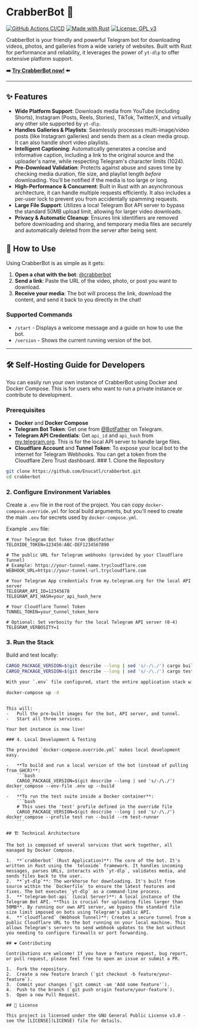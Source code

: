 # CrabberBot 🦀

[![GitHub Actions CI/CD](https://github.com/Enucatl/crabberbot/actions/workflows/deploy.yml/badge.svg)](https://github.com/Enucatl/crabberbot/actions/workflows/deploy.yml)
[![Made with Rust](https://img.shields.io/badge/made%20with-Rust-orange.svg)](https://www.rust-lang.org/)
[![License: GPL v3](https://img.shields.io/badge/License-GPLv3-blue.svg)](https://www.gnu.org/licenses/gpl-3.0)

CrabberBot is your friendly and powerful Telegram bot for downloading videos, photos, and galleries from a wide variety of websites. Built with Rust for performance and reliability, it leverages the power of `yt-dlp` to offer extensive platform support.

**➡️ [Try CrabberBot now!](https://t.me/crabberbot) ⬅️**

---

## ✨ Features

-   **Wide Platform Support**: Downloads media from YouTube (including Shorts), Instagram (Posts, Reels, Stories), TikTok, Twitter/X, and virtually any other site supported by `yt-dlp`.
-   **Handles Galleries & Playlists**: Seamlessly processes multi-image/video posts (like Instagram galleries) and sends them as a clean media group. It can also handle short video playlists.
-   **Intelligent Captioning**: Automatically generates a concise and informative caption, including a link to the original source and the uploader's name, while respecting Telegram's character limits (1024).
-   **Pre-Download Validation**: Protects against abuse and saves time by checking media duration, file size, and playlist length *before* downloading. You'll be notified if the media is too large or long.
-   **High-Performance & Concurrent**: Built in Rust with an asynchronous architecture, it can handle multiple requests efficiently. It also includes a per-user lock to prevent you from accidentally spamming requests.
-   **Large File Support**: Utilizes a local Telegram Bot API server to bypass the standard 50MB upload limit, allowing for larger video downloads.
-   **Privacy & Automatic Cleanup**: Ensures link identifiers are removed before downloading and sharing, and temporary media files are securely and automatically deleted from the server after being sent.

## 🚀 How to Use

Using CrabberBot is as simple as it gets:

1.  **Open a chat with the bot**: [@crabberbot](https://t.me/crabberbot)
2.  **Send a link**: Paste the URL of the video, photo, or post you want to download.
3.  **Receive your media**: The bot will process the link, download the content, and send it back to you directly in the chat!

### Supported Commands

-   `/start` - Displays a welcome message and a guide on how to use the bot.
-   `/version` - Shows the current running version of the bot.

---

## 🛠️ Self-Hosting Guide for Developers

You can easily run your own instance of CrabberBot using Docker and Docker Compose. This is for users who want to run a private instance or contribute to development.

### Prerequisites

-   **Docker** and **Docker Compose**
-   **Telegram Bot Token**: Get one from [@BotFather](https://t.me/BotFather) on Telegram.
-   **Telegram API Credentials**: Get `api_id` and `api_hash` from [my.telegram.org](https://my.telegram.org). This is for the local API server to handle large files.
-   **Cloudflare Account** and **Tunnel Token**: To expose your local bot to the internet for Telegram Webhooks. You can get a token from the Cloudflare Zero Trust dashboard. ### 1. Clone the Repository
```bash
git clone https://github.com/Enucatl/crabberbot.git
cd crabberbot
```

### 2. Configure Environment Variables

Create a `.env` file in the root of the project. You can copy `docker-compose.override.yml` for local build arguments, but you'll need to create the main `.env` for secrets used by `docker-compose.yml`.

Example `.env` file:
```dotenv
# Your Telegram Bot Token from @BotFather
TELOXIDE_TOKEN=123456:ABC-DEF1234567890

# The public URL for Telegram webhooks (provided by your Cloudflare Tunnel)
# Example: https://your-tunnel-name.trycloudflare.com
WEBHOOK_URL=https://your-tunnel-url.trycloudflare.com

# Your Telegram App credentials from my.telegram.org for the local API server
TELEGRAM_API_ID=12345678
TELEGRAM_API_HASH=your_api_hash_here

# Your Cloudflare Tunnel Token
TUNNEL_TOKEN=your_tunnel_token_here

# Optional: Set verbosity for the local Telegram API server (0-4)
TELEGRAM_VERBOSITY=1
```

### 3. Run the Stack

Build and test locally:
```bash
CARGO_PACKAGE_VERSION=$(git describe --long | sed 's/-/\./') cargo build
CARGO_PACKAGE_VERSION=$(git describe --long | sed 's/-/\./') cargo test

With your `.env` file configured, start the entire application stack with a single command:
```
```bash
docker-compose up -d
```
```

This will:
-   Pull the pre-built images for the bot, API server, and tunnel.
-   Start all three services.

Your bot instance is now live!

### 4. Local Development & Testing

The provided `docker-compose.override.yml` makes local development easy.

-   **To build and run a local version of the bot (instead of pulling from GHCR)**:
    ```bash
    CARGO_PACKAGE_VERSION=$(git describe --long | sed 's/-/\./') docker compose --env-file .env up --build
    ```
-   **To run the test suite inside a Docker container**:
    ```bash
    # This uses the 'test' profile defined in the override file
    CARGO_PACKAGE_VERSION=$(git describe --long | sed 's/-/\./') docker compose --profile test run --build --rm test-runner
    ```

## 🏗️ Technical Architecture

The bot is composed of several services that work together, all managed by Docker Compose.

1.  **`crabberbot` (Rust Application)**: The core of the bot. It's written in Rust using the `teloxide` framework. It handles incoming messages, parses URLs, interacts with `yt-dlp`, validates media, and sends files back to the user.
2.  **`yt-dlp`**: The workhorse for downloading. It's built from source within the `Dockerfile` to ensure the latest features and fixes. The bot executes `yt-dlp` as a command-line process.
3.  **`telegram-bot-api` (Local Server)**: A local instance of the Telegram Bot API. **This is crucial for uploading files larger than 50MB**. By running our own API server, we bypass the standard file size limit imposed on bots using Telegram's public API.
4.  **`cloudflared` (Webhook Tunnel)**: Creates a secure tunnel from a public Cloudflare URL to the bot running on your local machine. This allows Telegram's servers to send webhook updates to the bot without you needing to configure firewalls or port forwarding.

## ❤️ Contributing

Contributions are welcome! If you have a feature request, bug report, or pull request, please feel free to open an issue or submit a PR.

1.  Fork the repository.
2.  Create a new feature branch (`git checkout -b feature/your-feature`).
3.  Commit your changes (`git commit -am 'Add some feature'`).
4.  Push to the branch (`git push origin feature/your-feature`).
5.  Open a new Pull Request.

## 📄 License

This project is licensed under the GNU General Public License v3.0 - see the [LICENSE](LICENSE) file for details.
